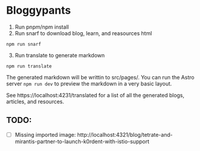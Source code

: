 # Bloggypants

1. Run pnpm/npm install
2. Run snarf to download blog, learn, and reasources html
```shell
npm run snarf
```
3. Run translate to generate markdown
```shell
npm run translate
```

The generated markdown will be writtin to src/pages/.
You can run the Astro server `npm run dev` to preview the markdown in a very basic layout.

See https://localhost:4231/translated for a list of all the generated blogs, articles, and resources.

## TODO:
- [ ] Missing imported image: http://localhost:4321/blog/tetrate-and-mirantis-partner-to-launch-k0rdent-with-istio-support
